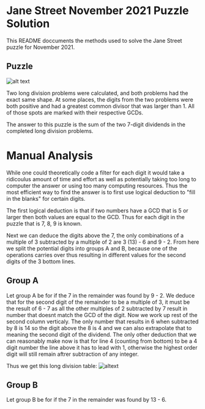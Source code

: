 
# Jane Street November 2021 Puzzle Solution

This README doccuments the methods used to solve the Jane Street puzzle for November 2021.


## Puzzle
![alt text](https://www.janestreet.com/puzzles/2021-11-01-split-division-2.png)

Two long division problems were calculated, and both problems had the exact same shape. At some places, the digits from the two problems were both positive and had a greatest common divisor that was larger than 1. All of those spots are marked with their respective GCDs.

The answer to this puzzle is the sum of the two 7-digit dividends in the completed long division problems.
# Manual Analysis

While one could theoretically code a filter for each digit it would take a ridicoulus amount of time and effort as well as potentially taking too long
to computer the answer or using too many computing resources. Thus the most efficient way to find the answer is to first use logical deduction 
to "fill in the blanks" for certain digits. 

The first logical deduction is that if two numbers have a GCD that is 5 or larger then both values are equal to the GCD. Thus for each digit in the
puzzle that is 7, 8, 9 is known. 

Next we can deduce the digits above the 7, the only combinations of a multiple of 3 subtracted by a multiple of 2 are 3 (13) - 6 and 9 - 2.
From here we split the potential digits into groups A and B, because one of the operations carries over thus resulting in different values
for the second digits of the 3 bottom lines. 

## Group A
Let group A be for if the 7 in the remainder was found by 9 - 2. We deduce that for the second digit of the remainder to be a multiple of 3, it 
must be the result of 6 - 7 as all the other multiples of 2 subtracted by 7 result in number that doesnt match the GCD of the digit. Now we work up rest
of the second column verticaly. The only number that results in 6 when subtracted by 8 is 14 so the digit above the 8 is 4 and we can also
extrapolate that to meaning the second digit of the dividend. The only other deduction that we can reasonably make now is that for line 4 (counting from bottom)
to be a 4 digit number the line above it has to lead with 1, otherwise the highest order digit will still remain aftrer subtraction of any integer.

Thus we get this long division table: 
![altext](https://i.imgur.com/s6maKYB.jpg)

## Group B
Let group B be for if the 7 in the remainder was found by 13 - 6.
